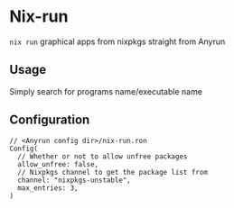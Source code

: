 # Nix-run

`nix run` graphical apps from nixpkgs straight from Anyrun

## Usage

Simply search for programs name/executable name

## Configuration

```ron
// <Anyrun config dir>/nix-run.ron
Config(
  // Whether or not to allow unfree packages
  allow_unfree: false,
  // Nixpkgs channel to get the package list from
  channel: "nixpkgs-unstable",
  max_entries: 3,
)
```
